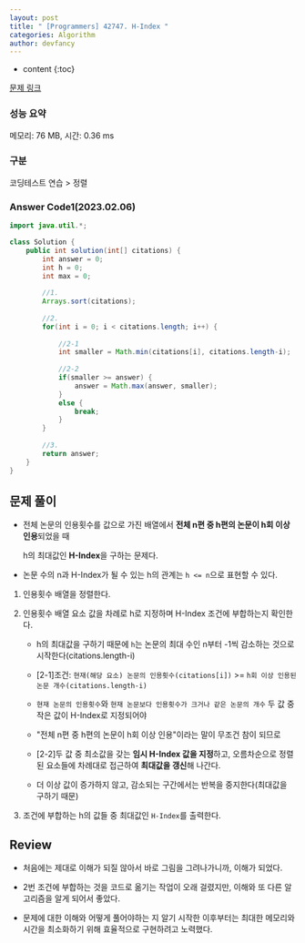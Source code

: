 ```yaml
---
layout: post
title: " [Programmers] 42747. H-Index "
categories: Algorithm
author: devfancy
---
```

* content
{:toc}

[문제 링크](https://school.programmers.co.kr/learn/courses/30/lessons/42747)

### 성능 요약

메모리: 76 MB, 시간: 0.36 ms

### 구분

코딩테스트 연습 > 정렬

### Answer Code1(2023.02.06)

```java
import java.util.*;

class Solution {
    public int solution(int[] citations) {
        int answer = 0;
        int h = 0;
        int max = 0;
        
        //1.
        Arrays.sort(citations);
        
        //2.
        for(int i = 0; i < citations.length; i++) {
        
            //2-1
            int smaller = Math.min(citations[i], citations.length-i);
            
            //2-2
            if(smaller >= answer) {
                answer = Math.max(answer, smaller);
            }
            else {
                break;
            }
        }
        
        //3.
        return answer;
    }
}
```

## 문제 풀이

* 전체 논문의 인용횟수를 값으로 가진 배열에서 **전체 n편 중 h편의 논문이 h회 이상 인용**되었을 때

    h의 최대값인 **H-Index**을 구하는 문제다.

* 논문 수의 n과 H-Index가 될 수 있는 h의 관계는 `h <= n`으로 표현할 수 있다.

1. 인용횟수 배열을 정렬한다.

2. 인용횟수 배열 요소 값을 차례로 h로 지정하며 H-Index 조건에 부합하는지 확인한다.

    * h의 최대값을 구하기 때문에 `h`는 논문의 최대 수인 n부터 -1씩 감소하는 것으로 시작한다(citations.length-i)

    * [2-1]조건: `현재(해당 요소) 논문의 인용횟수(citations[i])` >= `h회 이상 인용된 논문 개수(citations.length-i)`

    * `현재 논문의 인용횟수`와 `현재 논문보다 인용횟수가 크거나 같은 논문의 개수` 두 값 중 작은 값이 H-Index로 지정되어야

    * "전체 n편 중 h편의 논문이 h회 이상 인용"이라는 말이 무조건 참이 되므로

    * [2-2]두 값 중 최소값을 갖는 **임시 H-Index 값을 지정**하고, 오름차순으로 정렬된 요소들에 차례대로 접근하여 **최대값을 갱신**해 나간다.

    * 더 이상 값이 증가하지 않고, 감소되는 구간에서는 반복을 중지한다(최대값을 구하기 때문)

3. 조건에 부합하는 h의 값들 중 최대값인 `H-Index`를 출력한다.

## Review

* 처음에는 제대로 이해가 되질 않아서 바로 그림을 그려나가니까, 이해가 되었다.

* 2번 조건에 부합하는 것을 코드로 옮기는 작업이 오래 걸렸지만, 이해와 또 다른 알고리즘을 알게 되어서 좋았다.

* 문제에 대한 이해와 어떻게 풀어야하는 지 알기 시작한 이후부터는 최대한 메모리와 시간을 최소화하기 위해 효율적으로 구현하려고 노력했다.